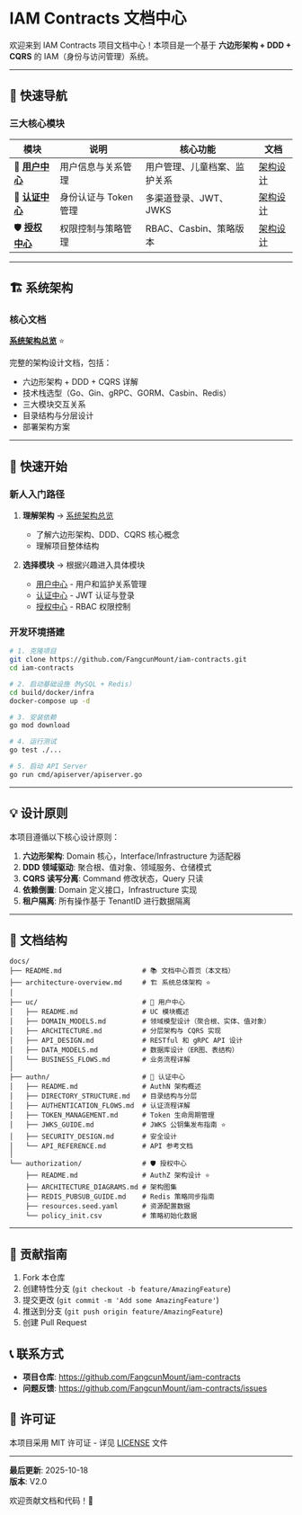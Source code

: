 # IAM Contracts 文档中心

欢迎来到 IAM Contracts 项目文档中心！本项目是一个基于 **六边形架构 + DDD + CQRS** 的 IAM（身份与访问管理）系统。

---

## 🎯 快速导航

### 三大核心模块

| 模块 | 说明 | 核心功能 | 文档 |
|------|------|----------|------|
| 👥 **[用户中心](./uc/)** | 用户信息与关系管理 | 用户管理、儿童档案、监护关系 | [架构设计](./uc/README.md) |
| 🔐 **[认证中心](./authn/)** | 身份认证与 Token 管理 | 多渠道登录、JWT、JWKS | [架构设计](./authn/README.md) |
| 🛡️ **[授权中心](./authorization/)** | 权限控制与策略管理 | RBAC、Casbin、策略版本 | [架构设计](./authorization/README.md) |

---

## 🏗️ 系统架构

### 核心文档

**[系统架构总览](./architecture-overview.md)** ⭐

完整的架构设计文档，包括：

- 六边形架构 + DDD + CQRS 详解
- 技术栈选型（Go、Gin、gRPC、GORM、Casbin、Redis）
- 三大模块交互关系
- 目录结构与分层设计
- 部署架构方案

---

## 🚀 快速开始

### 新人入门路径

1. **理解架构** → [系统架构总览](./architecture-overview.md)
   - 了解六边形架构、DDD、CQRS 核心概念
   - 理解项目整体结构

2. **选择模块** → 根据兴趣进入具体模块
   - [用户中心](./uc/README.md) - 用户和监护关系管理
   - [认证中心](./authn/README.md) - JWT 认证与登录
   - [授权中心](./authorization/README.md) - RBAC 权限控制

### 开发环境搭建

```bash
# 1. 克隆项目
git clone https://github.com/FangcunMount/iam-contracts.git
cd iam-contracts

# 2. 启动基础设施（MySQL + Redis）
cd build/docker/infra
docker-compose up -d

# 3. 安装依赖
go mod download

# 4. 运行测试
go test ./...

# 5. 启动 API Server
go run cmd/apiserver/apiserver.go
```

---

## 💡 设计原则

本项目遵循以下核心设计原则：

1. **六边形架构**: Domain 核心，Interface/Infrastructure 为适配器
2. **DDD 领域驱动**: 聚合根、值对象、领域服务、仓储模式
3. **CQRS 读写分离**: Command 修改状态，Query 只读
4. **依赖倒置**: Domain 定义接口，Infrastructure 实现
5. **租户隔离**: 所有操作基于 TenantID 进行数据隔离

---

## 📖 文档结构

```text
docs/
├── README.md                    # 📚 文档中心首页（本文档）
├── architecture-overview.md     # 🏗️ 系统总体架构 ⭐
│
├── uc/                          # 👥 用户中心
│   ├── README.md                # UC 模块概述
│   ├── DOMAIN_MODELS.md         # 领域模型设计（聚合根、实体、值对象）
│   ├── ARCHITECTURE.md          # 分层架构与 CQRS 实现
│   ├── API_DESIGN.md            # RESTful 和 gRPC API 设计
│   ├── DATA_MODELS.md           # 数据库设计（ER图、表结构）
│   └── BUSINESS_FLOWS.md        # 业务流程详解
│
├── authn/                       # 🔐 认证中心  
│   ├── README.md                # AuthN 架构概述
│   ├── DIRECTORY_STRUCTURE.md   # 目录结构与分层
│   ├── AUTHENTICATION_FLOWS.md  # 认证流程详解
│   ├── TOKEN_MANAGEMENT.md      # Token 生命周期管理
│   ├── JWKS_GUIDE.md            # JWKS 公钥集发布指南 ⭐
│   ├── SECURITY_DESIGN.md       # 安全设计
│   └── API_REFERENCE.md         # API 参考文档
│
└── authorization/               # 🛡️ 授权中心
    ├── README.md                # AuthZ 架构设计 ⭐
    ├── ARCHITECTURE_DIAGRAMS.md # 架构图集
    ├── REDIS_PUBSUB_GUIDE.md    # Redis 策略同步指南
    ├── resources.seed.yaml      # 资源配置数据
    └── policy_init.csv          # 策略初始化数据
```

---

## 🤝 贡献指南

1. Fork 本仓库
2. 创建特性分支 (`git checkout -b feature/AmazingFeature`)
3. 提交更改 (`git commit -m 'Add some AmazingFeature'`)
4. 推送到分支 (`git push origin feature/AmazingFeature`)
5. 创建 Pull Request

## 📞 联系方式

- **项目仓库**: <https://github.com/FangcunMount/iam-contracts>
- **问题反馈**: <https://github.com/FangcunMount/iam-contracts/issues>

## 📄 许可证

本项目采用 MIT 许可证 - 详见 [LICENSE](../LICENSE) 文件

---

**最后更新**: 2025-10-18  
**版本**: V2.0

欢迎贡献文档和代码！🎉
